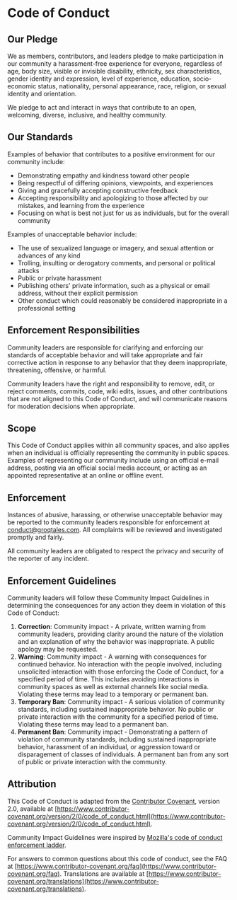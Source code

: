 # Code of Conduct

## Our Pledge

We as members, contributors, and leaders pledge to make participation in our community a
harassment-free experience for everyone, regardless of age, body size, visible or invisible
disability, ethnicity, sex characteristics, gender identity and expression, level of experience,
education, socio-economic status, nationality, personal appearance, race, religion, or sexual
identity and orientation.

We pledge to act and interact in ways that contribute to an open, welcoming, diverse, inclusive, and
healthy community.

## Our Standards

Examples of behavior that contributes to a positive environment for our community include:

- Demonstrating empathy and kindness toward other people
- Being respectful of differing opinions, viewpoints, and experiences
- Giving and gracefully accepting constructive feedback
- Accepting responsibility and apologizing to those affected by our mistakes, and learning from the
  experience
- Focusing on what is best not just for us as individuals, but for the overall community

Examples of unacceptable behavior include:

- The use of sexualized language or imagery, and sexual attention or advances of any kind
- Trolling, insulting or derogatory comments, and personal or political attacks
- Public or private harassment
- Publishing others' private information, such as a physical or email address, without their
  explicit permission
- Other conduct which could reasonably be considered inappropriate in a professional setting

## Enforcement Responsibilities

Community leaders are responsible for clarifying and enforcing our standards of acceptable behavior
and will take appropriate and fair corrective action in response to any behavior that they deem
inappropriate, threatening, offensive, or harmful.

Community leaders have the right and responsibility to remove, edit, or reject comments, commits,
code, wiki edits, issues, and other contributions that are not aligned to this Code of Conduct, and
will communicate reasons for moderation decisions when appropriate.

## Scope

This Code of Conduct applies within all community spaces, and also applies when an individual is
officially representing the community in public spaces. Examples of representing our community
include using an official e-mail address, posting via an official social media account, or acting as
an appointed representative at an online or offline event.

## Enforcement

Instances of abusive, harassing, or otherwise unacceptable behavior may be reported to the community
leaders responsible for enforcement at [conduct@groqtales.com](mailto:conduct@groqtales.com). All
complaints will be reviewed and investigated promptly and fairly.

All community leaders are obligated to respect the privacy and security of the reporter of any
incident.

## Enforcement Guidelines

Community leaders will follow these Community Impact Guidelines in determining the consequences for
any action they deem in violation of this Code of Conduct:

1. **Correction**: Community impact - A private, written warning from community leaders, providing
   clarity around the nature of the violation and an explanation of why the behavior was
   inappropriate. A public apology may be requested.
2. **Warning**: Community impact - A warning with consequences for continued behavior. No
   interaction with the people involved, including unsolicited interaction with those enforcing the
   Code of Conduct, for a specified period of time. This includes avoiding interactions in community
   spaces as well as external channels like social media. Violating these terms may lead to a
   temporary or permanent ban.
3. **Temporary Ban**: Community impact - A serious violation of community standards, including
   sustained inappropriate behavior. No public or private interaction with the community for a
   specified period of time. Violating these terms may lead to a permanent ban.
4. **Permanent Ban**: Community impact - Demonstrating a pattern of violation of community
   standards, including sustained inappropriate behavior, harassment of an individual, or aggression
   toward or disparagement of classes of individuals. A permanent ban from any sort of public or
   private interaction with the community.

## Attribution

This Code of Conduct is adapted from the
[Contributor Covenant](https://www.contributor-covenant.org), version 2.0, available at
[https://www.contributor-covenant.org/version/2/0/code_of_conduct.html](https://www.contributor-covenant.org/version/2/0/code_of_conduct.html).

Community Impact Guidelines were inspired by
[Mozilla's code of conduct enforcement ladder](https://github.com/mozilla/diversity).

For answers to common questions about this code of conduct, see the FAQ at
[https://www.contributor-covenant.org/faq](https://www.contributor-covenant.org/faq). Translations
are available at
[https://www.contributor-covenant.org/translations](https://www.contributor-covenant.org/translations).
